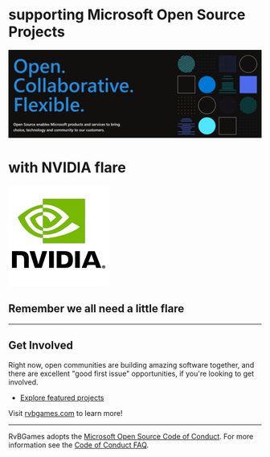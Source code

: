 # supporting Microsoft Open Source Projects
![microsoft](https://github.com/rvbgames/.github/blob/main/images/open-at-microsoft.png)
# with NVIDIA flare
![nvidia](https://github.com/rvbgames/.github/blob/main/images/nvidia.png)

## Remember we all need a little flare

---

## Get Involved

Right now, open communities are building amazing software together, and there are excellent "good first issue" opportunities, if you're looking to get involved.

* [Explore featured projects](https://github.com.rvbgames/projects/)

Visit [rvbgames.com](https://www.rvbgames.com) to learn more!

----

RvBGames adopts the [Microsoft Open Source Code of Conduct](https://opensource.microsoft.com/codeofconduct/). For more information see the [Code of Conduct FAQ](https://opensource.microsoft.com/codeofconduct/faq/).
